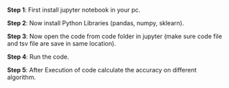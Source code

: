 **Step 1**:	First install jupyter notebook in your pc.

**Step 2**:	Now install Python Libraries (pandas, numpy, sklearn).

**Step 3**:	Now open the code from code folder in jupyter (make sure code file and tsv file are save in same location).

**Step 4**:	Run the code. 

**Step 5**:	After Execution of code calculate the accuracy on different algorithm.
